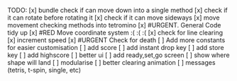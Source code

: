 TODO:
 [x] bundle check if can move down into a single method
 [x] check if it can rotate before rotating it
 [x] check if it can move sideways
 [x] move movement checking methods into tetromino
 [x] #URGENT. General Code tidy up
 [x] #RED Move coordinate system :( :( :( 
 [x] check for line clearing
 [x] increment speed
 [x] #URGENT Check for death
 [ ] Add more constants for easier customisation
 [ ] add score
 [ ] add instant drop key
 [ ] add store key
 [ ] add highscore
 [ ] better ui
 [ ] add ready,set,go screen
 [ ] show where shape will land
 [ ] modularise
 [ ] better clearing animation
 [ ] messages (tetris, t-spin, single, etc)
